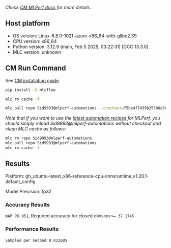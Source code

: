 *Check [CM MLPerf docs](https://docs.mlcommons.org/inference) for more details.*

## Host platform

* OS version: Linux-6.8.0-1021-azure-x86_64-with-glibc2.39
* CPU version: x86_64
* Python version: 3.12.9 (main, Feb  5 2025, 03:22:31) [GCC 13.3.0]
* MLC version: unknown

## CM Run Command

See [CM installation guide](https://docs.mlcommons.org/inference/install/).

```bash
pip install -U mlcflow

mlc rm cache -f

mlc pull repo Sid9993@mlperf-automations --checkout=75be4f7439b25386a361d6208dfb22f79728667e


```
*Note that if you want to use the [latest automation recipes](https://docs.mlcommons.org/inference) for MLPerf,
 you should simply reload Sid9993@mlperf-automations without checkout and clean MLC cache as follows:*

```bash
mlc rm repo Sid9993@mlperf-automations
mlc pull repo Sid9993@mlperf-automations
mlc rm cache -f

```

## Results

Platform: gh_ubuntu-latest_x86-reference-cpu-onnxruntime_v1.20.1-default_config

Model Precision: fp32

### Accuracy Results 
`mAP`: `76.951`, Required accuracy for closed division `>= 37.1745`

### Performance Results 
`Samples per second`: `0.433605`
